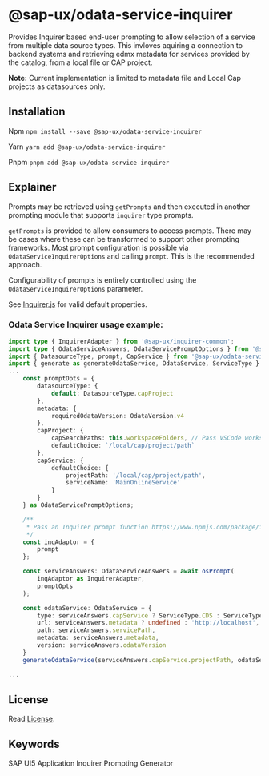 # @sap-ux/odata-service-inquirer

Provides Inquirer based end-user prompting to allow selection of a service from multiple data source types. This invloves aquiring a connection to backend systems and retrieving edmx metadata for services provided by the catalog, from a local file or CAP project.

**Note:**
Current implementation is limited to metadata file and Local Cap projects as datasources only.

## Installation
Npm
`npm install --save @sap-ux/odata-service-inquirer`

Yarn
`yarn add @sap-ux/odata-service-inquirer`

Pnpm
`pnpm add @sap-ux/odata-service-inquirer`

## Explainer

Prompts may be retrieved using `getPrompts` and then executed in another prompting module that supports `inquirer` type prompts. 

`getPrompts` is provided to allow consumers to access prompts. There may be cases where these can be transformed to support other prompting frameworks. Most prompt configuration is possible via `OdataServiceInquirerOptions` and calling `prompt`. This is the recommended approach.

Configurability of prompts is entirely controlled using the `OdataServiceInquirerOptions` parameter. 

See [Inquirer.js](https://www.npmjs.com/package/inquirer) for valid default properties.

### Odata Service Inquirer usage example:

```TypeScript
import type { InquirerAdapter } from '@sap-ux/inquirer-common';
import type { OdataServiceAnswers, OdataServicePromptOptions } from '@sap-ux/odata-service-inquirer';
import { DatasourceType, prompt, CapService } from '@sap-ux/odata-service-inquirer';
import { generate as generateOdataService, OdataService, ServiceType } from '@sap-ux/odata-service-writer'
...
    const promptOpts = {
        datasourceType: {
            default: DatasourceType.capProject
        },
        metadata: {
            requiredOdataVersion: OdataVersion.v4
        },
        capProject: {
            capSearchPaths: this.workspaceFolders, // Pass VSCode workspace folders, for example, or any array of path strings
            defaultChoice: `/local/cap/project/path`
        },
        capService: {
            defaultChoice: {
                projectPath: '/local/cap/project/path',
                serviceName: 'MainOnlineService'
            }
        }
    } as OdataServicePromptOptions;

    /**
     * Pass an Inquirer prompt function https://www.npmjs.com/package/inquirer#methods
     */
    const inqAdaptor = {
        prompt
    };

    const serviceAnswers: OdataServiceAnswers = await osPrompt(
        inqAdaptor as InquirerAdapter,
        promptOpts
    );

    const odataService: OdataService = {
        type: serviceAnswers.capService ? ServiceType.CDS : ServiceType.EDMX,
        url: serviceAnswers.metadata ? undefined : 'http://localhost',
        path: serviceAnswers.servicePath,
        metadata: serviceAnswers.metadata,
        version: serviceAnswers.odataVersion
    }
    generateOdataService(serviceAnswers.capService.projectPath, odataService);

...
```

## License

Read [License](./LICENSE).

## Keywords
SAP UI5 Application
Inquirer
Prompting
Generator
